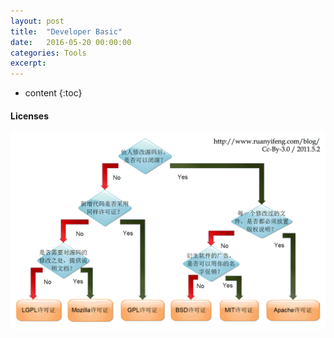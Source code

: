 ```yaml
---
layout: post
title:  "Developer Basic"
date:   2016-05-20 00:00:00
categories: Tools
excerpt: 
---
```


* content
{:toc}


#### Licenses

![后台模式](/image/developer_basic/free_software_licenses.png)

